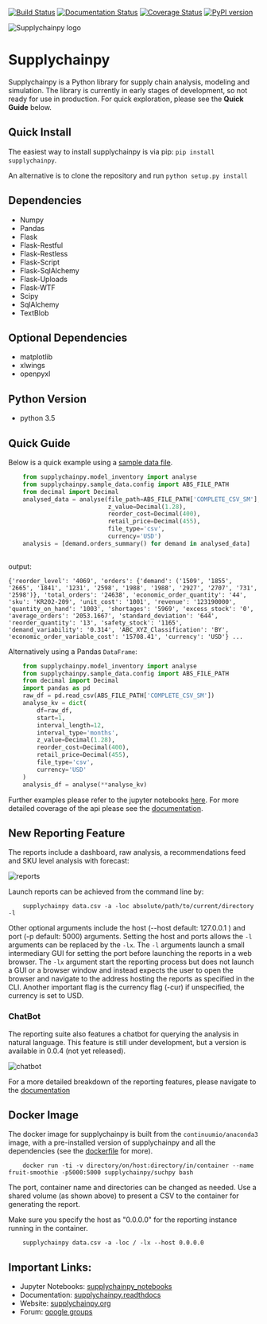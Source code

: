 [![Build Status](https://travis-ci.org/KevinFasusi/supplychainpy.svg?branch=master)](https://travis-ci.org/KevinFasusi/supplychainpy?branch=master)
[![Documentation Status](https://readthedocs.org/projects/supplychainpy/badge/?version=latest)](http://supplychainpy.readthedocs.org/en/latest/?badge=latest)
[![Coverage Status](https://coveralls.io/repos/github/KevinFasusi/supplychainpy/badge.svg?branch=master)](https://coveralls.io/github/KevinFasusi/supplychainpy?branch=master)
[![PyPI version](https://badge.fury.io/py/supplychainpy.svg)](https://badge.fury.io/py/supplychainpy)

![Supplychainpy logo](https://github.com/KevinFasusi/supplychainpy/blob/master/supplychainpy/reporting/static/PY_logo.jpg)

# Supplychainpy

Supplychainpy is a Python library for supply chain analysis, modeling and simulation. The library is currently in early stages of development, so not ready for use in production. For quick exploration, please see the **Quick Guide** below.

## Quick Install

The easiest way to install supplychainpy is via pip: `pip install supplychainpy`.

An alternative is to clone the repository and run `python setup.py install`

## Dependencies

- Numpy
- Pandas
- Flask
- Flask-Restful
- Flask-Restless
- Flask-Script
- Flask-SqlAlchemy
- Flask-Uploads
- Flask-WTF
- Scipy
- SqlAlchemy
- TextBlob


## Optional Dependencies

- matplotlib
- xlwings
- openpyxl


## Python Version

- python 3.5

## Quick Guide

Below is a quick example using a [sample data file](https://github.com/KevinFasusi/supplychainpy/blob/master/supplychainpy/sample_data/complete_dataset_small.csv). 

```python
    from supplychainpy.model_inventory import analyse
    from supplychainpy.sample_data.config import ABS_FILE_PATH
    from decimal import Decimal
    analysed_data = analyse(file_path=ABS_FILE_PATH['COMPLETE_CSV_SM'],
                            z_value=Decimal(1.28),
                            reorder_cost=Decimal(400),
                            retail_price=Decimal(455),
                            file_type='csv',
                            currency='USD')
    analysis = [demand.orders_summary() for demand in analysed_data]
    
```

output:

```
{'reorder_level': '4069', 'orders': {'demand': ('1509', '1855', '2665', '1841', '1231', '2598', '1988', '1988', '2927', '2707', '731', '2598')}, 'total_orders': '24638', 'economic_order_quantity': '44', 'sku': 'KR202-209', 'unit_cost': '1001', 'revenue': '123190000', 'quantity_on_hand': '1003', 'shortages': '5969', 'excess_stock': '0', 'average_orders': '2053.1667', 'standard_deviation': '644', 'reorder_quantity': '13', 'safety_stock': '1165', 'demand_variability': '0.314', 'ABC_XYZ_Classification': 'BY', 'economic_order_variable_cost': '15708.41', 'currency': 'USD'} ...
```


Alternatively using a Pandas `DataFrame`:

```python
    from supplychainpy.model_inventory import analyse
    from supplychainpy.sample_data.config import ABS_FILE_PATH
    from decimal import Decimal
    import pandas as pd
    raw_df = pd.read_csv(ABS_FILE_PATH['COMPLETE_CSV_SM'])
    analyse_kv = dict(
        df=raw_df,
        start=1,
        interval_length=12,
        interval_type='months',
        z_value=Decimal(1.28),
        reorder_cost=Decimal(400),
        retail_price=Decimal(455),
        file_type='csv',
        currency='USD'
    )
    analysis_df = analyse(**analyse_kv)


```


Further examples please refer to the jupyter notebooks [here](https://github.com/KevinFasusi/supplychainpy_notebooks).
For more detailed coverage of the api please see the [documentation](http://supplychainpy.readthedocs.org/).

## New Reporting Feature

The reports include a dashboard, raw analysis, a recommendations feed and SKU level analysis with forecast:

![reports](https://github.com/supplybi/supplybi.github.io/blob/master/images/reports.gif)


Launch reports can be achieved from the command line by:

```
    supplychainpy data.csv -a -loc absolute/path/to/current/directory -l
```

Other optional arguments include the host (--host default: 127.0.0.1 ) and port (-p default: 5000) arguments. Setting the host and ports allows the `-l` arguments can be replaced by the `-lx`. The `-l` arguments launch a small intermediary GUI for setting the port before launching the reports in a web browser. The `-lx` argument start the reporting process but does not launch a GUI or a browser window and instead expects the user to open the browser and navigate to the address hosting the reports as specified in the CLI. Another important flag is the currency flag (-cur) if unspecified, the currency is set to USD.

### ChatBot

The reporting suite also features a chatbot for querying the analysis in natural language. This feature is still under development, but a version is available in 0.0.4 (not yet released).

![chatbot](https://github.com/supplybi/supplybi.github.io/blob/master/images/dash.gif)

For a more detailed breakdown of the reporting features, please navigate to the [documentation](http://supplychainpy.readthedocs.org/) 

## Docker Image

The docker image for supplychainpy is built from the `continuumio/anaconda3` image, with a pre-installed version of supplychainpy and all the dependencies (see the [dockerfile](https://github.com/KevinFasusi/supplychainpy/blob/master/Dockerfile) for more).

```
    docker run -ti -v directory/on/host:directory/in/container --name fruit-smoothie -p5000:5000 supplychainpy/suchpy bash
```

The port, container name and directories can be changed as needed. Use a shared volume (as shown above) to present a CSV to the container for generating the report.

Make sure you specify the host as "0.0.0.0" for the reporting instance running in the container.

```
    supplychainpy data.csv -a -loc / -lx --host 0.0.0.0
```

## Important Links:

- Jupyter Notebooks: [supplychainpy_notebooks](https://github.com/KevinFasusi/supplychainpy_notebooks)
- Documentation: [supplychainpy.readthdocs](http://supplychainpy.readthedocs.org/)
- Website: [supplychainpy.org](http://www.supplychainpy.org/)
- Forum: [google groups](https://groups.google.com/forum/#!forum/supplychainpy)




